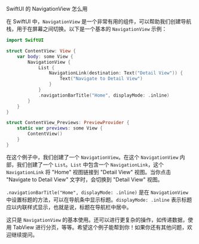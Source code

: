SwiftUI 的 NavigationView 怎么用

在 SwiftUI 中，`NavigationView` 是一个非常有用的组件，可以帮助我们创建导航栈，用于在屏幕之间切换。以下是一个基本的 `NavigationView` 示例：

```swift
import SwiftUI

struct ContentView: View {
    var body: some View {
        NavigationView {
            List {
                NavigationLink(destination: Text("Detail View")) {
                    Text("Navigate to Detail View")
                }
            }
            .navigationBarTitle("Home", displayMode: .inline)
        }
    }
}

struct ContentView_Previews: PreviewProvider {
    static var previews: some View {
        ContentView()
    }
}
```

在这个例子中，我们创建了一个 `NavigationView`。在这个 `NavigationView` 内部，我们创建了一个 `List`。`List` 中包含一个 `NavigationLink`，这个 `NavigationLink` 将 "Home" 视图链接到 "Detail View" 视图。当你点击 "Navigate to Detail View" 文字时，会切换到 "Detail View" 视图。

`.navigationBarTitle("Home", displayMode: .inline)` 是在 `NavigationView` 中设置标题的方法，可以在导航条中显示标题。`displayMode: .inline` 表示标题应以内联样式显示，也就是说，标题在导航栏中居中。

这只是 `NavigationView` 的基本使用。还可以进行更复杂的操作，如传递数据，使用 TabView 进行分页，等等。希望这个例子能帮到你！如果你还有其他问题，欢迎继续提问。


